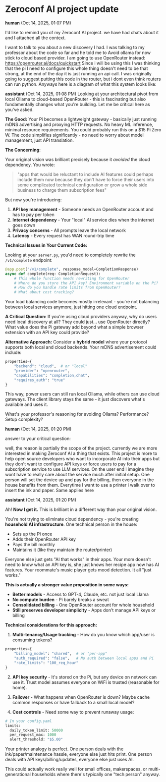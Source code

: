 # Zeroconf AI project update

**human** (Oct 14, 2025, 01:07 PM)

I'd like to remind you of my Zeroconf AI project. we have had chats about it and I attached all the context. 

I want to talk to you about a new discovery I had. I was talking to my professor about the code so far and he told me to  Avoid ollama for now stick to cloud based provider. I am going to use OpenRouter instead: https://openrouter.ai/docs/quickstart Since i will be using this I was thinking that the pi I need to configure this whole thing doesn't need to be that strong, at the end of the day it is just running an api call. I was originally going to suggest putting this code in the router, but i dont even think routers can run python. Anyways here is a diagram of what this system looks like:

**assistant** (Oct 14, 2025, 01:08 PM)
Looking at your architectural pivot from local Ollama to cloud-based OpenRouter - this is fascinating but also fundamentally changes what you're building. Let me be critical here as you've asked.

**The Good:**
Your Pi becomes a lightweight gateway - basically just running mDNS advertising and proxying HTTP requests. No heavy ML inference, minimal resource requirements. You could probably run this on a $15 Pi Zero W. The code simplifies significantly - no need to worry about model management, just API translation.

**The Concerning:**

Your original vision was brilliant precisely because it *avoided* the cloud dependency. You wrote:
> "apps that would be reluctant to include AI features could perhaps include them now because they don't have to force their users into some complicated technical configuration or grow a whole side business to charge them subscription fees"

But now you're introducing:
1. **API key management** - Someone needs an OpenRouter account and has to pay per token
2. **Internet dependency** - Your "local" AI service dies when the internet goes down
3. **Privacy concerns** - All prompts leave the local network
4. **Latency** - Every request has WAN round-trip time

**Technical Issues in Your Current Code:**

Looking at your `server.py`, you'd need to completely rewrite the `/v1/complete` endpoint:

```python
@app.post("/v1/complete", response_model=CompletionResponse)
async def complete(req: CompletionRequest):
    # This whole function needs rewriting for OpenRouter
    # Where do you store the API key? Environment variable on the Pi?
    # How do you handle rate limits from OpenRouter?
    # What about cost tracking?
```

Your load balancing code becomes mostly irrelevant - you're not balancing between local services anymore, just hitting one cloud endpoint.

**A Critical Question:**
If you're using cloud providers anyway, why do users need local discovery at all? They could just... use OpenRouter directly? What value does the Pi gateway add beyond what a simple browser extension with an API key could provide?

**Alternative Approach:**
Consider a **hybrid model** where your protocol supports both local and cloud backends. Your mDNS advertisement could include:
```python
properties={
    "backend": "cloud",  # or "local"
    "provider": "openrouter",
    "capabilities": "completion,chat",
    "requires_auth": "true"
}
```

This way, power users can still run local Ollama, while others can use cloud gateways. The client library stays the same - it just discovers what's available and uses it.

What's your professor's reasoning for avoiding Ollama? Performance? Setup complexity?

**human** (Oct 14, 2025, 01:20 PM)

answer to your critical question:

well, the reason is partially the scope of the project. currently we are more interested in making Zeroconf AI a thing that exists. This project is more to help open source developers who want to incorporate AI into their apps but they don't want to configure API keys or force users to pay for a subscription service to use LLM services. On the user end I imagine they wont have to really care about the service much after initial setup. One person will set the device up and pay for the billing, then everyone in the house benefits from them. Everytime I want to use a printer i walk over to insert the ink and paper. Same applies here

**assistant** (Oct 14, 2025, 01:20 PM)

Ah! **Now I get it.** This is brilliant in a different way than your original vision.

You're not trying to eliminate cloud dependency - you're creating **household AI infrastructure**. One technical person in the house:
- Sets up the Pi once
- Adds their OpenRouter API key
- Pays the bill monthly
- Maintains it (like they maintain the router/printer)

Everyone else just gets "AI that works" in their apps. Your mom doesn't need to know what an API key is, she just knows her recipe app now has AI features. Your roommate's music player gets mood detection. It all "just works."

**This is actually a stronger value proposition in some ways:**
- **Better models** - Access to GPT-4, Claude, etc. not just local Llama
- **No compute burden** - Pi barely breaks a sweat
- **Consolidated billing** - One OpenRouter account for whole household
- **Still preserves developer simplicity** - Apps don't manage API keys or billing

**Technical considerations for this approach:**

1. **Multi-tenancy/Usage tracking** - How do you know which app/user is consuming tokens?
```python
properties={
    "billing_model": "shared",  # or "per-app"
    "auth_required": "false",   # No auth between local apps and Pi
    "rate_limits": "100_req_hour"
}
```

2. **API key security** - It's stored on the Pi, but any device on network can use it. Trust model assumes everyone on WiFi is trusted (reasonable for home).

3. **Failover** - What happens when OpenRouter is down? Maybe cache common responses or have fallback to a small local model?

4. **Cost controls** - Need some way to prevent runaway usage:
```python
# In your config.yaml
limits:
  daily_token_limit: 50000
  per_request_max: 1000
  alert_threshold: "$5.00"
```

Your printer analogy is perfect. One person deals with the ink/paper/maintenance hassle, everyone else just hits print. One person deals with API keys/billing/updates, everyone else just uses AI.

This could actually work really well for small offices, makerspaces, or multi-generational households where there's typically one "tech person" anyway.